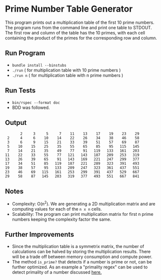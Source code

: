 Prime Number Table Generator
============================

This program prints out a multiplication table of the first 10 prime numbers.
The program runs from the command line and print one table to STDOUT.
The first row and column of the table has the 10 primes, with each cell containing the product of the primes for the corresponding row and column.

Run Program
-----------

* `bundle install --binstubs`
* `./run`   ( for multiplication table with 10 prime numbers )
* `./run n` ( for multiplication table with n  prime numbers )

Run Tests
---------

* `bin/rspec --format doc`
* BDD was followed.

Output
------

           2     3     5     7    11    13    17    19    23    29
     2     4     6    10    14    22    26    34    38    46    58
     3     6     9    15    21    33    39    51    57    69    87
     5    10    15    25    35    55    65    85    95   115   145
     7    14    21    35    49    77    91   119   133   161   203
    11    22    33    55    77   121   143   187   209   253   319
    13    26    39    65    91   143   169   221   247   299   377
    17    34    51    85   119   187   221   289   323   391   493
    19    38    57    95   133   209   247   323   361   437   551
    23    46    69   115   161   253   299   391   437   529   667
    29    58    87   145   203   319   377   493   551   667   841


Notes
-----

* Complexity:  O(n<sup>2</sup>). We are generating a 2D multiplication matrix and are computing values for each of the `n x n` cells.
* Scalability: The program can print multiplication matrix for first n prime numbers keeping the complexity factor the same.

Further Improvements
--------------------

* Since the multiplication table is a symmetrix matrix, the number of calculations can be halved by storing the multiplication results. There will be a trade off between memory consumption and compute power.
* The method `is_prime?` that detects if a number is prime or not, can be further optimized. As an example a "primality regex" can be used to detect primality of a number discussed [here.](http://montreal.pm.org/tech/neil_kandalgaonkar.shtml)

